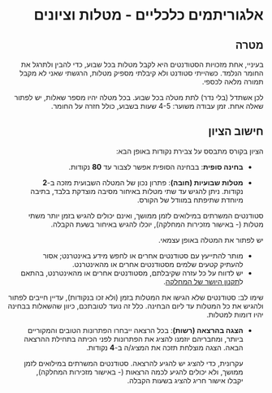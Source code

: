 <div dir='rtl' lang='he'>

אלגוריתמים כלכליים - מטלות וציונים
=====================================

מטרה
----
בעיניי, אחת מזכויות הסטודנטים היא לקבל מטלות בכל שבוע, כדי להבין ולתרגל את החומר הנלמד. כשהייתי סטודנט ולא קיבלתי מספיק מטלות, הרגשתי שאני לא מקבל תמורה מלאה לכספי.

לכן אשתדל (בלי נדר) לתת מטלה בכל שבוע. בכל מטלה יהיו מספר שאלות, יש לפתור שאלה אחת.   זמן עבודה משוער: 4-5 שעות בשבוע, כולל חזרה על החומר.


חישוב הציון
------------

הציון בקורס מתבסס על צבירת נקודות באופן הבא:

-   **בחינה סופית**:
בבחינה הסופית אפשר לצבור עד **80** נקודות.

-  **מטלות שבועיות (חובה)**:
פתרון נכון של המטלה השבועית מזכה ב-**2** נקודות.
 ניתן להגיש עד שתי מטלות באיחור מסיבה מוצדקת בלבד, בתיבה מיוחדת שתיפתח במוודל של הקורס.

 סטודנטים המשרתים במילואים לזמן ממושך, ואינם יכולים להגיש בזמן יותר משתי מטלות (- באישור מזכירות המחלקה),
יוכלו להגיש באיחור בשעת הקבלה.

יש לפתור את המטלה באופן עצמאי.

* מותר להתייעץ עם סטודנטים אחרים או לחפש מידע באינטרנט;
אסור להעתיק קטעים שלמים מסטודנטים אחרים או מהאינטרנט.
* יש לדווח על כל עזרה שקיבלתם, מסטודנטים אחרים או מהאינטרנט, בהתאם ל[תקנון היושר של המחלקה](https://www.ariel.ac.il/wp/cs/wp-content/uploads/sites/88/2020/08/Guidelines-for-Academic-Integrity.pdf).

שימו לב: סטודנטים שלא הגישו את המטלות בזמן (ולא זכו בנקודות), עדיין חייבים לפתור ולהגיש את כל המטלות עד ליום הבחינה.
כלל זה נועד לטובתכם, כיוון שהשאלות בבחינה יהיו דומות למטלות.

- **הצגה בהרצאה (רשות)**:
בכל הרצאה ייבחרו הפתרונות הטובים והמקוריים ביותר, ומחבריהם יוזמנו להציג את הפתרונות לפני הכיתה
בתחילת ההרצאה הבאה.
  הצגה מוצלחת תזכה את המציג/ה ב-**4** נקודות.

  עקרונית, כדי להציג יש להגיע להרצאה.
  סטודנטים המשרתים במילואים לזמן ממושך, ולא יכולים להגיע לכמה הרצאות (- באישור מזכירות המחלקה), יקבלו אישור חריג להציג בשעות הקבלה.

</div>
